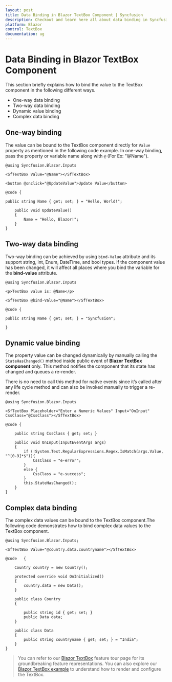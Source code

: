 ```yaml
---
layout: post
title: Data Binding in Blazor TextBox Component | Syncfusion
description: Checkout and learn here all about data binding in Syncfusion Blazor TextBox component and much more.
platform: Blazor
control: TextBox
documentation: ug
---
```


# Data Binding in Blazor TextBox Component

This section briefly explains how to bind the value to the TextBox component in the following different ways.

* One-way data binding
* Two-way data binding
* Dynamic value binding
* Complex data binding

## One-way binding

The value can be bound to the TextBox component directly for `Value` property as mentioned in the following code example. In one-way binding, pass the property or variable name along with `@` (For Ex: "@Name").

```cshtml
@using Syncfusion.Blazor.Inputs

<SfTextBox Value="@Name"></SfTextBox>

<button @onclick="@UpdateValue">Update Value</button>

@code {

public string Name { get; set; } = "Hello, World!";

    public void UpdateValue()
    {
        Name = "Hello, Blazor!";
    }
}
```

## Two-way data binding

Two-way binding can be achieved by using `bind-Value` attribute and its support string, int, Enum, DateTime, and bool types. If the component value has been changed, it will affect all places where you bind the variable for the **bind-value** attribute.

```cshtml
@using Syncfusion.Blazor.Inputs

<p>TextBox value is: @Name</p>

<SfTextBox @bind-Value="@Name"></SfTextBox>

@code {

public string Name { get; set; } = "Syncfusion";

}
```

## Dynamic value binding

The property value can be changed dynamically by manually calling the `StateHasChanged()` method inside public event of **Blazor TextBox component** only. This method notifies the component that its state has changed and queues a re-render.

There is no need to call this method for native events since it’s called after any life cycle method and can also be invoked manually to trigger a re-render.
```cshtml
@using Syncfusion.Blazor.Inputs

<SfTextBox Placeholder="Enter a Numeric Values" Input="OnInput" CssClass="@CssClass"></SfTextBox>

@code {

    public string CssClass { get; set; }

    public void OnInput(InputEventArgs args)
    {
        if (!System.Text.RegularExpressions.Regex.IsMatch(args.Value, "^[0-9]*$")){
            CssClass = "e-error";
        }
        else {
            CssClass = "e-success";
        }
        this.StateHasChanged();
    }
}
```

## Complex data binding

The complex data values can be bound to the TextBox component.The following code demonstrates how to bind complex data values to the TextBox component.

```cshtml
@using Syncfusion.Blazor.Inputs; 

<SfTextBox Value="@country.data.countryname"></SfTextBox>

@code   {

    Country country = new Country();

    protected override void OnInitialized()
    {
        country.data = new Data();
    }

    public class Country
    {

        public string id { get; set; }
        public Data data;
    }

    public class Data
    {
        public string countryname { get; set; } = "India";
    }
}
```
> You can refer to our [Blazor TextBox](https://www.syncfusion.com/blazor-components/blazor-textbox) feature tour page for its groundbreaking feature representations. You can also explore our [Blazor TextBox example](https://blazor.syncfusion.com/demos/textbox/default-functionalities?theme=bootstrap5) to understand how to render and configure the TextBox.